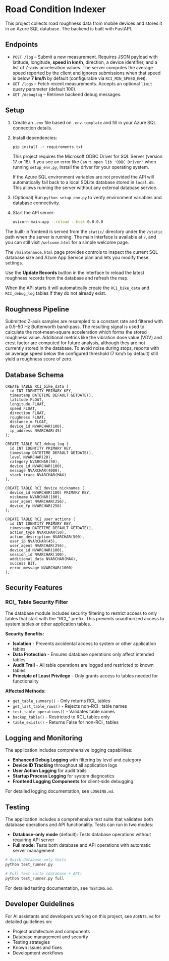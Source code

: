 # Road Condition Indexer

This project collects road roughness data from mobile devices and stores it in an Azure SQL database. The backend is built with FastAPI.

## Endpoints

- `POST /log` – Submit a new measurement. Requires JSON payload with latitude,
  longitude, **speed in km/h**, direction, a device identifier, and a list of
  Z-axis acceleration values. The server computes the
  average speed reported by the client and ignores submissions when that
  speed is below **7 km/h** by default (configurable via `RCI_MIN_SPEED_KMH`).
- `GET /logs` – Fetch recent measurements. Accepts an optional `limit` query
  parameter (default 100).
- `GET /debuglog` – Retrieve backend debug messages.

## Setup

1. Create an `.env` file based on `.env.template` and fill in your Azure SQL connection details.
2. Install dependencies:
   ```bash
   pip install -r requirements.txt
   ```
   This project requires the Microsoft ODBC Driver for SQL Server
   (version 17 or 18). If you see an error like `Can't open lib 'ODBC Driver'`
   when running `setup_env.py`, install the driver for your operating system.

   If the Azure SQL environment variables are not provided the API will
   automatically fall back to a local SQLite database stored in
   `local.db`. This allows running the server without any external
   database service.
3. (Optional) Run `python setup_env.py` to verify environment variables and database connectivity.
4. Start the API server:
   ```bash
   uvicorn main:app --reload --host 0.0.0.0
   ```

The built-in frontend is served from the `static/` directory under the
`/static` path when the server is running. The main interface is
available at `/`, and you can still visit `/welcome.html` for a simple
welcome page.


The `/maintenance.html` page provides controls to inspect the current SQL
database size and Azure App Service plan and lets you modify these settings.

Use the **Update Records** button in the interface to reload the latest
roughness records from the database and refresh the map.

When the API starts it will automatically create the `RCI_bike_data` and
`RCI_debug_log` tables if they do not already exist.

## Roughness Pipeline

Submitted Z-axis samples are resampled to a constant rate and filtered with a
0.5–50 Hz Butterworth band-pass. The resulting signal is used to calculate the
root‑mean‑square acceleration which forms the stored roughness value. Additional
metrics like the vibration dose value (VDV) and crest factor are computed for
future analysis, although they are not currently stored in the database. To
avoid noise during stops, reports with an average speed below the configured
threshold (7 km/h by default) still yield a roughness score of zero.

## Database Schema

```
CREATE TABLE RCI_bike_data (
  id INT IDENTITY PRIMARY KEY,
  timestamp DATETIME DEFAULT GETDATE(),
  latitude FLOAT,
  longitude FLOAT,
  speed FLOAT,
  direction FLOAT,
  roughness FLOAT,
  distance_m FLOAT,
  device_id NVARCHAR(100),
  ip_address NVARCHAR(45)
);

CREATE TABLE RCI_debug_log (
  id INT IDENTITY PRIMARY KEY,
  timestamp DATETIME DEFAULT GETDATE(),
  level NVARCHAR(20),
  category NVARCHAR(50),
  device_id NVARCHAR(100),
  message NVARCHAR(4000),
  stack_trace NVARCHAR(MAX)
);

CREATE TABLE RCI_device_nicknames (
  device_id NVARCHAR(100) PRIMARY KEY,
  nickname NVARCHAR(100),
  user_agent NVARCHAR(256),
  device_fp NVARCHAR(256)
);

CREATE TABLE RCI_user_actions (
  id INT IDENTITY PRIMARY KEY,
  timestamp DATETIME DEFAULT GETDATE(),
  action_type NVARCHAR(50),
  action_description NVARCHAR(500),
  user_ip NVARCHAR(45),
  user_agent NVARCHAR(256),
  device_id NVARCHAR(100),
  session_id NVARCHAR(100),
  additional_data NVARCHAR(MAX),
  success BIT,
  error_message NVARCHAR(1000)
);
```

## Security Features

### RCI_ Table Security Filter
The database module includes security filtering to restrict access to only tables that start with the "RCI_" prefix. This prevents unauthorized access to system tables or other application tables.

**Security Benefits:**
- **Isolation** - Prevents accidental access to system or other application tables
- **Data Protection** - Ensures database operations only affect intended tables
- **Audit Trail** - All table operations are logged and restricted to known tables
- **Principle of Least Privilege** - Only grants access to tables needed for functionality

**Affected Methods:**
- `get_table_summary()` - Only returns RCI_ tables
- `get_last_table_rows()` - Rejects non-RCI_ table names
- `test_table_operations()` - Validates table names
- `backup_table()` - Restricted to RCI_ tables only
- `table_exists()` - Returns False for non-RCI_ tables

## Logging and Monitoring

The application includes comprehensive logging capabilities:

- **Enhanced Debug Logging** with filtering by level and category
- **Device ID Tracking** throughout all application logs
- **User Action Logging** for audit trails
- **Startup Process Logging** for system diagnostics
- **Frontend Logging Components** for client-side debugging

For detailed logging documentation, see `LOGGING.md`.

## Testing

The application includes a comprehensive test suite that validates both database operations and API functionality. Tests can run in two modes:

- **Database-only mode** (default): Tests database operations without requiring API server
- **Full mode**: Tests both database and API operations with automatic server management

```bash
# Quick database-only tests
python test_runner.py

# Full test suite (database + API)
python test_runner.py full
```

For detailed testing documentation, see `TESTING.md`.

## Developer Guidelines

For AI assistants and developers working on this project, see `AGENTS.md` for detailed guidelines on:
- Project architecture and components
- Database management and security
- Testing strategies
- Known issues and fixes
- Development workflows
